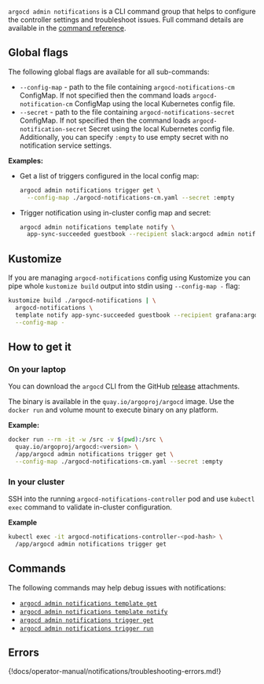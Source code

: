 `argocd admin notifications` is a CLI command group that helps to configure the controller
settings and troubleshoot issues. Full command details are available in the [command reference](../../user-guide/commands/argocd_admin_notifications.md).

## Global flags
The following global flags are available for all sub-commands:

* `--config-map` - path to the file containing `argocd-notifications-cm` ConfigMap. If not specified
then the command loads `argocd-notification-cm` ConfigMap using the local Kubernetes config file.
* `--secret` - path to the file containing `argocd-notifications-secret` ConfigMap. If not
specified then the command loads `argocd-notification-secret` Secret using the local Kubernetes config file.
Additionally, you can specify `:empty` to use empty secret with no notification service settings. 

**Examples:**

* Get a list of triggers configured in the local config map:

    ```bash
    argocd admin notifications trigger get \
      --config-map ./argocd-notifications-cm.yaml --secret :empty
    ```

* Trigger notification using in-cluster config map and secret:

    ```bash
    argocd admin notifications template notify \
      app-sync-succeeded guestbook --recipient slack:argocd admin notifications
    ```

## Kustomize

If you are managing `argocd-notifications` config using Kustomize you can pipe whole `kustomize build` output
into stdin using `--config-map -` flag:

```bash
kustomize build ./argocd-notifications | \
  argocd-notifications \
  template notify app-sync-succeeded guestbook --recipient grafana:argocd \
  --config-map -
```

## How to get it

### On your laptop

You can download the `argocd` CLI from the GitHub [release](https://github.com/argoproj/argo-cd/releases)
attachments.

The binary is available in the `quay.io/argoproj/argocd` image. Use the `docker run` and volume mount
to execute binary on any platform. 

**Example:**

```bash
docker run --rm -it -w /src -v $(pwd):/src \
  quay.io/argoproj/argocd:<version> \
  /app/argocd admin notifications trigger get \
  --config-map ./argocd-notifications-cm.yaml --secret :empty
```

### In your cluster

SSH into the running `argocd-notifications-controller` pod and use `kubectl exec` command to validate in-cluster
configuration.

**Example**
```bash
kubectl exec -it argocd-notifications-controller-<pod-hash> \
  /app/argocd admin notifications trigger get
```

## Commands

The following commands may help debug issues with notifications:

* [`argocd admin notifications template get`](../../user-guide/commands/argocd_admin_notifications_template_get.md)
* [`argocd admin notifications template notify`](../../user-guide/commands/argocd_admin_notifications_template_notify.md)
* [`argocd admin notifications trigger get`](../../user-guide/commands/argocd_admin_notifications_trigger_get.md)
* [`argocd admin notifications trigger run`](../../user-guide/commands/argocd_admin_notifications_trigger_run.md)

## Errors

{!docs/operator-manual/notifications/troubleshooting-errors.md!}

